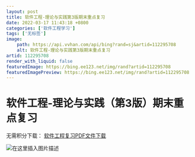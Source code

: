 ```yaml
---
layout: post
title: 软件工程-理论与实践第3版期末重点复习
date: 2022-03-17 11:43:18 +0800
categories: ['软件工程学习']
tags: ['无标签']
image:
    path: https://api.vvhan.com/api/bing?rand=sj&artid=112295708
    alt: 软件工程-理论与实践第3版期末重点复习
artid: 112295708
render_with_liquid: false
featuredImage: https://bing.ee123.net/img/rand?artid=112295708
featuredImagePreview: https://bing.ee123.net/img/rand?artid=112295708
---
```


# 软件工程-理论与实践（第3版）期末重点复习

无需积分下载：
[软件工程复习PDF文件下载](https://download.csdn.net/download/weixin_43305485/14035028)

![在这里插入图片描述](https://i-blog.csdnimg.cn/blog_migrate/5b9333451b42df0b9ee7bf961585b964.png#pic_center)